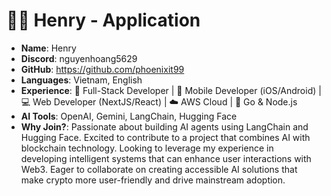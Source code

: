 
#  🧑‍💻 Henry - Application

- **Name**: Henry
- **Discord**: nguyenhoang5629
- **GitHub**: https://github.com/phoenixit99
- **Languages**: Vietnam, English
- **Experience**: 🎨 Full-Stack Developer | 📱 Mobile Developer (iOS/Android) | 💻 Web Developer (NextJS/React) | ☁️ AWS Cloud | 🔄 Go & Node.js
- **AI Tools**: OpenAI, Gemini, LangChain, Hugging Face
- **Why Join?**: Passionate about building AI agents using LangChain and Hugging Face. Excited to contribute to a project that combines AI with blockchain technology. Looking to leverage my experience in developing intelligent systems that can enhance user interactions with Web3. Eager to collaborate on creating accessible AI solutions that make crypto more user-friendly and drive mainstream adoption.
